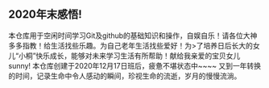 ## 2020年末感悟!
本仓库用于空闲时间学习Git及github的基础知识和操作，自娱自乐！请各位大神多多指教！给生活找些乐趣。为自己老年生活找些爱好！为>了培养日后长大的女儿“小桐”快乐成长，能够对未来学习生活有所帮助！献给我亲爱的宝贝女儿sunny!  本仓库创建于2020年12月17日班后，疲惫不堪状态中~~~~ 又到一年转换的时间，记录生命中令人感动的瞬间，珍视生命的流逝，岁月的慢慢流淌。
   











